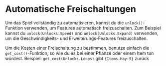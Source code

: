 # Automatische Freischaltungen
Um das Spiel vollständig zu automatisieren, kannst du die `unlock()`-Funktion verwenden, um Features automatisch freizuschalten.
Zum Beispiel kannst du `unlock(Unlocks.Speed)` und `unlock(Unlocks.Expand)` verwenden, um die Geschwindigkeits- und Erweiterungs-Features freizuschalten.

Um die Kosten einer Freischaltung zu bestimmen, benutze einfach die `get_cost()`-Funktion, so wie du es bei einer Pflanze oder einem Item tun würdest.
Beispiel:
`get_cost(Unlocks.Loops)`
gibt `{Items.Hay:5}` zurück